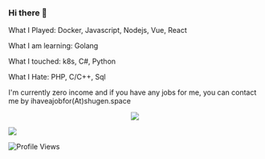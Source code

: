 ### Hi there 👋

What I Played:        Docker, Javascript, Nodejs, Vue, React

What I am learning:   Golang

What I touched:       k8s, C#, Python

What I Hate:          PHP, C/C++, Sql

I'm currently zero income and if you have any jobs for me, you can contact me by ihaveajobfor(At)shugen.space

<p align="center">
<img src="https://github-readme-stats.vercel.app/api?username=shugen002&show_icons=true&&theme=tokyonight" />
</p>

<a href="#">
  <img src="https://github-readme-stats.vercel.app/api/top-langs/?username=shugen002&theme=vue-dark&layout=compact&hide=css,html">
</a>

![Profile Views](https://hits.seeyoufarm.com/api/count/incr/badge.svg?url=https://github.com/shugen002/&title=Profile%20Views)

<!--
**shugen002/shugen002** is a ✨ _special_ ✨ repository because its `README.md` (this file) appears on your GitHub profile.

Here are some ideas to get you started:

- 🔭 I’m currently working on ...
- 🌱 I’m currently learning ...
- 👯 I’m looking to collaborate on ...
- 🤔 I’m looking for help with ...
- 💬 Ask me about ...
- 📫 How to reach me: ...
- 😄 Pronouns: ...
- ⚡ Fun fact: ...
-->
